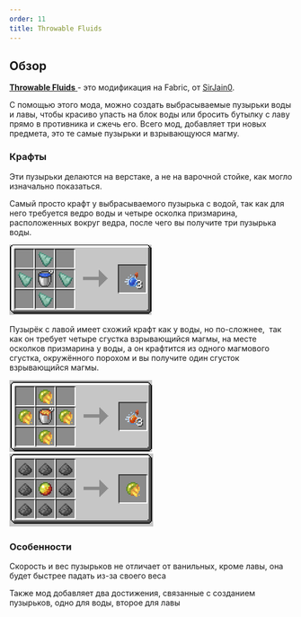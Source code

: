 ```yaml
---
order: 11
title: Throwable Fluids
---
```


## Обзор

[**Throwable Fluids** ](https://modrinth.com/mod/throwable-fluids)\- это модификация на Fabric, от [SirJain0](https://modrinth.com/user/SirJain0).

С помощью этого мода, можно создать выбрасываемые пузырьки воды и лавы, чтобы красиво упасть на блок воды или бросить бутылку с лаву прямо в противника и сжечь его. Всего мод, добавляет три новых предмета, это те самые пузырьки и взрывающуюся магму.

### Крафты

Эти пузырьки делаются на верстаке, а не на варочной стойке, как могло изначально показаться.

Самый просто крафт у выбрасываемого пузырька с водой, так как для него требуется ведро воды и четыре осколка призмарина, расположенных вокруг ведра, после чего вы получите три пузырька воды.

![](public/throwable_fluids/Крафт_пузырька_воды.png)

Пузырёк с лавой имеет схожий крафт как у воды, но по-сложнее,  так как он требует четыре сгустка взрывающийся магмы, на месте осколков призмарина у воды, а он крафтится из одного магмового сгустка, окружённого порохом и вы получите один сгусток взрывающийся магмы.

<p float="left">
 <img src="public/throwable_fluids/Крафт_пузырька_лавы.png">
 <img src="public/throwable_fluids/Крафт_магмы.png">
</p>

### Особенности

Скорость и вес пузырьков не отличает от ванильных, кроме лавы, она будет быстрее падать из-за своего веса

Также мод добавляет два достижения, связанные с созданием пузырьков, одно для воды, второе для лавы


